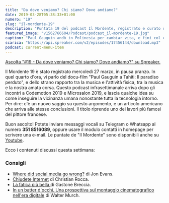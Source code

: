 ```yaml
---
title: "Da dove veniamo? Chi siamo? Dove andiamo?"
date: 2019-03-28T05:38:33+01:00
numero: "19"
slug: "il-mordente-19"
description: "Puntata 19 del podcast Il Mordente, registrato e curato da Riccardo Palombo."
featured_image: "v1562766604/Podcast/podcast_il-mordente-19.jpg"
caption: "Paul Gauguin andò in Polinesia per cambiar vita, e finì col crearne diverse. La tela sopra (1897-98, da lei il titolo della puntata) è considerata il suo testamento artistico e spirituale."
scarica: "https://api.spreaker.com/v2/episodes/17456144/download.mp3"
podcast: current-menu-item
---
```


<a class="spreaker-player" href="https://www.spreaker.com/episode/17456144" data-resource="episode_id=17456144" data-width="100%" data-height="200" data-theme="light" data-playlist="false" data-playlist-continuous="false" data-autoplay="false" data-live-autoplay="false" data-chapters-image="true" data-episode-image-position="right" data-hide-logo="false" data-hide-likes="false" data-hide-comments="false" data-hide-sharing="false" data-hide-download="true" >Ascolta "#19 - Da dove veniamo? Chi siamo? Dove andiamo?" su Spreaker.</a>

Il Mordente 19 è stato registrato mercoledì 27 marzo, in pausa pranzo. In quel quarto d'ora, vi parlo del docu-film "Paul Gauguin a Tahiti: Il paradiso perduto", e dello strano rapporto tra la musica e l'attività fisica, tra la musica e la nostra amata corsa. Questo podcast infrasettimanale arriva dopo gli incontri a Codemotion 2019 e Microsalon 2019, e lascia qualche idea su come inseguire la vicinanza umana nonostante tutta la tecnologia intorno. Per dire: c'è un nuovo saggio su questo argomento, e un articolo americano che arriva alle stesse conclusioni. Il titolo riprende uno dei lavori più famosi del pittore francese.

Buon ascolto! Potete inviare messaggi vocali su Telegram o Whatsapp al numero **351 8516089**, oppure usare il modulo contatti in homepage per scrivere una e-mail. Le puntate de "Il Mordente" sono disponibili anche su <a class="text-info" title="Canale Youtube Riccardo Palombo" href="https://www.youtube.com/riccardopalombo">Youtube</a>.

Ecco i contenuti discussi questa settimana:

### Consigli
<ul>
<li><a class="text-info" href="https://techcrunch.com/2019/03/24/where-did-social-media-go-wrong/" target="_blank" rel="nofollow noopener" title="Vedi l'articolo Where did social media go wrong?">Where did social media go wrong?</a> di Jon Evans.</li>
<li><a class="text-info" href="https://amzn.to/2HI0IjL" target="_blank" rel="nofollow noopener" title="Vedi il libro Chiudete internet">Chiudete Internet</a> di Christian Rocca.</li>
<li><a class="text-info" href="https://amzn.to/2SjHSQJ" target="_blank" rel="nofollow noopener" title="Vedi il libro La fatica più bella">La fatica più bella </a> di Gastone Breccia.</li>
<li><a class="text-info" href="https://amzn.to/2CkuHtP" target="_blank" rel="nofollow noopener" title="Vedi il libro In un batter d'occhi">In un batter d'occhi. Una prospettiva sul montaggio cinematografico nell'era digitale</a> di Walter Murch.</li>
</ul>